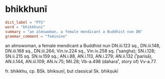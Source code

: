 # bhikkhunī

``` toml
dict_label = "PTS"
word = "bhikkhunī"
summary = "an almswoman, a female mendicant a Buddhist nun DN"
grammar_comment = "feminine"
```

an almswoman, a female mendicant a Buddhist nun DN.iii.123 sq., DN.iii.148, DN.iii.168 sq., DN.iii.264; Vin.iv.224 sq., Vin.iv.258 sq. (˚sangha); SN.i.128; SN.ii.215 sq. SN.iv.159 sq.; AN.i.88, AN.i.113, AN.i.279; AN.ii.132 (˚parisā), AN.ii.144, AN.iii.109; AN.iv.75; Mil.28; Vb\-a.498 (dahara˚, story of) Vv\-a.77.

fr. bhikkhu, cp. BSk. bhiksuṇī, but classical Sk. bhikṣukī

